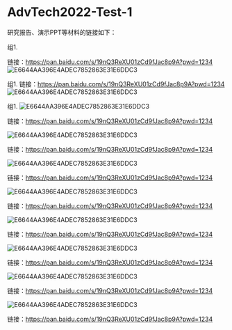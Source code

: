 # AdvTech2022-Test-1

研究报告、演示PPT等材料的链接如下：

组1.

链接：https://pan.baidu.com/s/19nQ3ReXU01zCd9fJac8p9A?pwd=1234 
![E6644AA396E4ADEC7852863E31E6DDC3](https://user-images.githubusercontent.com/88610383/218910599-cecc0c6d-5194-438b-baf6-0818f895c9f4.png)



组1.
链接：https://pan.baidu.com/s/19nQ3ReXU01zCd9fJac8p9A?pwd=1234 
![E6644AA396E4ADEC7852863E31E6DDC3](https://user-images.githubusercontent.com/88610383/218910599-cecc0c6d-5194-438b-baf6-0818f895c9f4.png)



组1.
![E6644AA396E4ADEC7852863E31E6DDC3](https://user-images.githubusercontent.com/88610383/218910599-cecc0c6d-5194-438b-baf6-0818f895c9f4.png)

链接：https://pan.baidu.com/s/19nQ3ReXU01zCd9fJac8p9A?pwd=1234 

![E6644AA396E4ADEC7852863E31E6DDC3](https://user-images.githubusercontent.com/88610383/218910599-cecc0c6d-5194-438b-baf6-0818f895c9f4.png)

链接：https://pan.baidu.com/s/19nQ3ReXU01zCd9fJac8p9A?pwd=1234 

![E6644AA396E4ADEC7852863E31E6DDC3](https://user-images.githubusercontent.com/88610383/218910599-cecc0c6d-5194-438b-baf6-0818f895c9f4.png)

链接：https://pan.baidu.com/s/19nQ3ReXU01zCd9fJac8p9A?pwd=1234 

![E6644AA396E4ADEC7852863E31E6DDC3](https://user-images.githubusercontent.com/88610383/218910599-cecc0c6d-5194-438b-baf6-0818f895c9f4.png)

链接：https://pan.baidu.com/s/19nQ3ReXU01zCd9fJac8p9A?pwd=1234 

![E6644AA396E4ADEC7852863E31E6DDC3](https://user-images.githubusercontent.com/88610383/218910599-cecc0c6d-5194-438b-baf6-0818f895c9f4.png)

链接：https://pan.baidu.com/s/19nQ3ReXU01zCd9fJac8p9A?pwd=1234 

![E6644AA396E4ADEC7852863E31E6DDC3](https://user-images.githubusercontent.com/88610383/218910599-cecc0c6d-5194-438b-baf6-0818f895c9f4.png)

链接：https://pan.baidu.com/s/19nQ3ReXU01zCd9fJac8p9A?pwd=1234 

![E6644AA396E4ADEC7852863E31E6DDC3](https://user-images.githubusercontent.com/88610383/218910599-cecc0c6d-5194-438b-baf6-0818f895c9f4.png)

链接：https://pan.baidu.com/s/19nQ3ReXU01zCd9fJac8p9A?pwd=1234 

![E6644AA396E4ADEC7852863E31E6DDC3](https://user-images.githubusercontent.com/88610383/218910599-cecc0c6d-5194-438b-baf6-0818f895c9f4.png)

链接：https://pan.baidu.com/s/19nQ3ReXU01zCd9fJac8p9A?pwd=1234 
